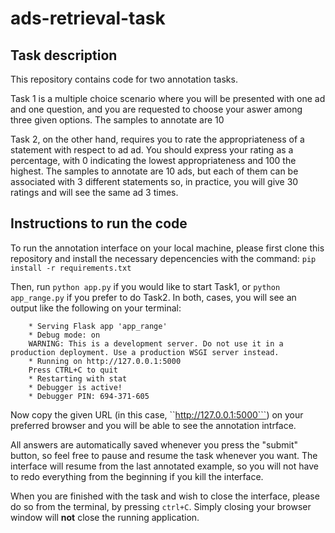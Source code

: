 # ads-retrieval-task

## Task description

This repository contains code for two annotation tasks. <br>

Task 1 is a multiple choice scenario where you will be presented with one ad and one question, and you are requested to choose your aswer among three given options. The samples to annotate are 10 <br>

Task 2, on the other hand, requires you to rate the appropriateness of a statement with respect to ad ad. You should express your rating as a percentage, with 0 indicating the lowest appropriateness and 100 the highest. The samples to annotate are 10 ads, but each of them can be associated with 3 different statements so, in practice, you will give 30 ratings and will see the same ad 3 times. 

## Instructions to run the code

To run the annotation interface on your local machine, please first clone this repository and install the necessary depencencies with the command:
```pip install -r requirements.txt```

Then, run ```python app.py``` if you would like to start Task1, or ```python app_range.py``` if you prefer to do Task2. In both, cases, you will see an output like the following on your terminal: 
``` 
    * Serving Flask app 'app_range'
    * Debug mode: on
    WARNING: This is a development server. Do not use it in a production deployment. Use a production WSGI server instead.
    * Running on http://127.0.0.1:5000
    Press CTRL+C to quit
    * Restarting with stat
    * Debugger is active!
    * Debugger PIN: 694-371-605
```
Now copy the given URL (in this case, ``http://127.0.0.1:5000```) on your preferred browser and you will be able to see the annotation intrface. <br>

All answers are automatically saved whenever you press the "submit" button, so feel free to pause and resume the task whenever you want. The interface will resume from the last annotated example, so you will not have to redo everything from the beginning if you kill the interface.<br>

When you are finished with the task and wish to close the interface, please do so from the terminal, by pressing ```ctrl+C```. Simply closing your browser window will **not** close the running application.





 
